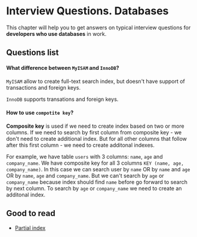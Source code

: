 Interview Questions. Databases
=========


This chapter will help you to get answers on typical interview questions for **developers who use databases** in work.


Questions list
---------

#### What difference between `MyISAM` and `InnoDB`?

`MyISAM` allow to create full-text search index, but doesn't have support of transactions and foreign keys.

`InnoDB` supports transations and foreign keys.


#### How to use `compotite key`?

**Composite key** is used if we need to create index based on two or more columns. If we need to search by first column from composite key - we don't need to create additional index. But for all other columns that follow after this first column - we need to create additonal indexes.

For example, we have table `users` with 3 columns: `name`, `age` and `company_name`. We have composite key for all 3 columns `KEY (name, age, company_name)`. In this case we can search user by `name` OR by `name` and `age` OR by `name`, `age` and `company_name`. But we can't search by `age` or `company_name` because index should find `name` before go forward to search by next column. To search by `age` or `company_name` we need to create an additonal index.


Good to read
---------

 * [Partial index](https://en.wikipedia.org/wiki/Partial_index)
